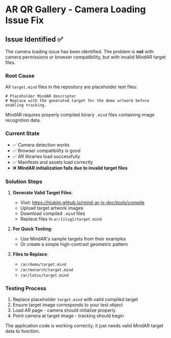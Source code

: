 # AR QR Gallery - Camera Loading Issue Fix

## Issue Identified ✅

The camera loading issue has been identified. The problem is **not** with camera permissions or browser compatibility, but with invalid MindAR target files.

### Root Cause

All `target.mind` files in the repository are placeholder text files:

```
# Placeholder MindAR descriptor
# Replace with the generated target for the demo artwork before enabling tracking.
```

MindAR requires properly compiled binary `.mind` files containing image recognition data.

### Current State

- ✅ Camera detection works
- ✅ Browser compatibility is good
- ✅ AR libraries load successfully
- ✅ Manifests and assets load correctly
- ❌ **MindAR initialization fails due to invalid target files**

### Solution Steps

1. **Generate Valid Target Files**:

   - Visit: https://hiukim.github.io/mind-ar-js-doc/tools/compile
   - Upload target artwork images
   - Download compiled `.mind` files
   - Replace files in `ar/{slug}/target.mind`

2. **For Quick Testing**:

   - Use MindAR's sample targets from their examples
   - Or create a simple high-contrast geometric pattern

3. **Files to Replace**:
   - `/ar/demo/target.mind`
   - `/ar/monarch/target.mind`
   - `/ar/lotus/target.mind`

### Testing Process

1. Replace placeholder `target.mind` with valid compiled target
2. Ensure target image corresponds to your test object
3. Load AR page - camera should initialize properly
4. Point camera at target image - tracking should begin

The application code is working correctly; it just needs valid MindAR target data to function.

